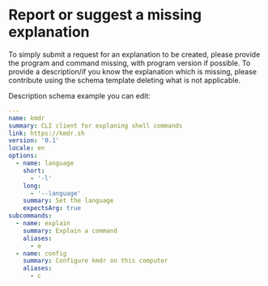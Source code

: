 # Report or suggest a missing explanation

To simply submit a request for an explanation to be created, please provide the
program and command missing, with program version if possible. To provide a
description/if you know the explanation which is missing, please contribute
using the schema template deleting what is not applicable.

Description schema example you can edit:

```yaml
---
name: kmdr
summary: CLI client for explaning shell commands
link: https://kmdr.sh
version: '0.1'
locale: en
options:
  - name: language
    short:
      - '-l'
    long:
      - '--language'
    summary: Set the language
    expectsArg: true
subcommands:
  - name: explain
    summary: Explain a command
    aliases:
      - e
  - name: config
    summary: Configure kmdr on this computer
    aliases:
      - c
```
